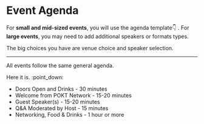 # Event Agenda

For **small and mid-sized events**, you will use the agenda template👇 . For **large events**, you may need to add additional speakers or formats types.&#x20;

The big choices you have are venue choice and speaker selection.&#x20;

***

All events follow the same general agenda.&#x20;

Here it is. :point\_down:

* Doors Open and Drinks - 30 minutes
* Welcome from POKT Network - 15-20 minutes&#x20;
* Guest Speaker(s) - 15-20 minutes
* Q\&A Moderated by Host - 15 minutes
* Networking, Food & Drinks - 1 hour or more
